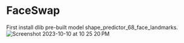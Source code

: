 # FaceSwap
First install dlib pre-built model shape_predictor_68_face_landmarks.
![Screenshot 2023-10-10 at 10 25 20 PM](https://github.com/RishabhSrivastava-17/FaceSwap/assets/72572136/aeb78828-b466-4b3c-810d-12d90dae70a0)
